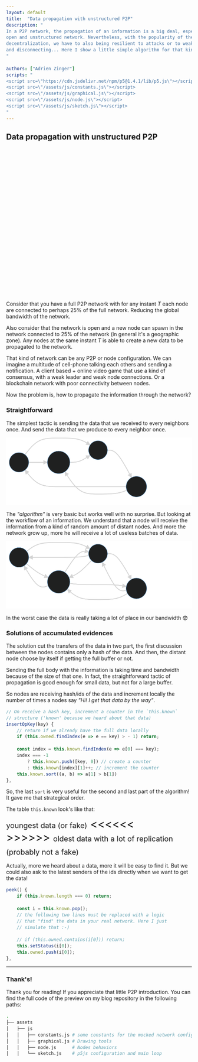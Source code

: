 ```yaml
---
layout: default
title:  "Data propagation with unstructured P2P"
description: "
In a P2P network, the propagation of an information is a big deal, especially with an
open and unstructured network. Nevertheless, with the popularity of the blockchain and
decentralization, we have to also being resilient to attacks or to weak nodes connecting
and disconnecting... Here I show a little simple algorithm for that kind of propagation.
"

authors: ["Adrien Zinger"]
scripts: "
<script src=\"https://cdn.jsdelivr.net/npm/p5@1.4.1/lib/p5.js\"></script>
<script src=\"/assets/js/constants.js\"></script>
<script src=\"/assets/js/graphical.js\"></script>
<script src=\"/assets/js/node.js\"></script>
<script src=\"/assets/js/sketch.js\"></script>
"
---
```


## Data propagation with unstructured P2P

<div id="can" style="width:600px; height:400px;"></div>

Consider that you have a full P2P network with for any instant _T_ each node
are connected to perhaps 25% of the full network. Reducing the global bandwidth
of the network.

Also consider that the network is open and a new node can spawn in the network
connected to 25% of the network (in general it's a geographic zone). Any nodes
at the same instant _T_ is able to create a new data to be propagated to the
network.

That kind of network can be any P2P or node
configuration. We can imagine a multitude of cell-phone talking each others and
sending a notification. A client based + online video game that use a kind of
consensus, with a weak leader and weak node connections. Or a blockchain
network with poor connectivity between nodes.

Now the problem is, how to propagate the information through the network?

### Straightforward

The simplest tactic is sending the data that we received to every
neighbors once. And send the data that we produce to every neighbor once.

![workflow of a data propagation](/assets/img/graph_id_send_workflow.svg)

The _"algorithm"_ is very basic but works well with no surprise. But looking 
at the workflow of an information. We understand that a node will receive
the information from a kind of random amount of distant nodes. And more
the network grow up, more he will receive a lot of useless batches of data.

![hell of data propagation](/assets/img/horrible_id_wf.svg)

In the worst case the data is really taking a lot of place in our bandwidth
😨

### Solutions of accumulated evidences

The solution cut the transfers of the data in two part, the first discussion
between the nodes contains only a hash of the data. And then, the distant node
choose by itself if getting the full buffer or not.

Sending the full body with the information is taking time and bandwidth because
of the size of that one. In fact, the straightforward tactic of propagation is
good enough for small data, but not for a large buffer.

So nodes are receiving hash/ids of the data and increment locally the number of times
a nodes say _"Hi! I get that data by the way"_.

```js
// On receive a hash key, increment a counter in the `this.known`
// structure ('known' because we heard about that data)
insertOpKey(key) {
    // return if we already have the full data locally
    if (this.owned.findIndex(e => e == key) > - 1) return;

    const index = this.known.findIndex(e => e[0] === key);
    index === -1
        ? this.known.push([key, 0]) // create a counter
        : this.known[index][1]++; // increment the counter
    this.known.sort((a, b) => a[1] > b[1])
},
```

So, the last `sort` is very useful for the second and last part of the algorithm!
It gave me that strategical order.

The table `this.known` look's like that:
<div style="font-size:30px; line-height:auto;">
<span style="font-size:20px;">youngest data (or fake)</span> <<<<<<
<br/>
>>>>>> <span style="font-size:20px;">oldest data with a lot of replication (probably not a fake)</span>
</div>

Actually, more we heard about a data, more it will be easy to find it. But we could also ask to the latest
senders of the ids directly when we want to get the data!

```js
peek() {
    if (this.known.length === 0) return;

    const i = this.known.pop();
    // the following two lines must be replaced with a logic
    // that "find" the data in your real network. Here I just
    // simulate that :-)

    // if (this.owned.contains(i[0])) return;
    this.setStatus(i[0]);
    this.owned.push(i[0]);
},
```

---

### Thank's!

Thank you for reading! If you appreciate that little P2P introduction. You can
find the full code of the preview on my blog repository in the following paths:

```bash
.
├── assets
│   ├── js
│   │   ├── constants.js # some constants for the mocked network configuration
│   │   ├── graphical.js # Drawing tools
│   │   ├── node.js      # Nodes behaviors 
│   │   └── sketch.js    # p5js configuration and main loop
```
